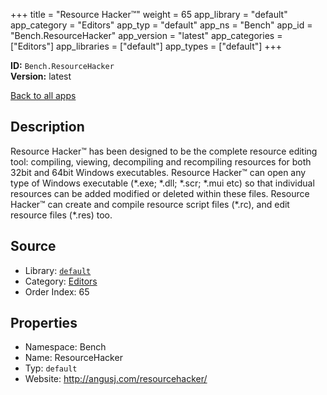 ﻿+++
title = "Resource Hacker™"
weight = 65
app_library = "default"
app_category = "Editors"
app_typ = "default"
app_ns = "Bench"
app_id = "Bench.ResourceHacker"
app_version = "latest"
app_categories = ["Editors"]
app_libraries = ["default"]
app_types = ["default"]
+++

**ID:** `Bench.ResourceHacker`  
**Version:** latest  
<!--more-->

[Back to all apps](/apps/)

## Description
Resource Hacker™ has been designed to be the complete resource editing tool: compiling, viewing, decompiling and recompiling resources for both 32bit and 64bit Windows executables. Resource Hacker™ can open any type of Windows executable (\*.exe; \*.dll; \*.scr; \*.mui etc) so that individual resources can be added modified or deleted within these files. Resource Hacker™ can create and compile resource script files (\*.rc), and edit resource files (\*.res) too.

## Source

* Library: [`default`](/app_libraries/default)
* Category: [Editors](/app_categories/editors)
* Order Index: 65

## Properties

* Namespace: Bench
* Name: ResourceHacker
* Typ: `default`
* Website: <http://angusj.com/resourcehacker/>

